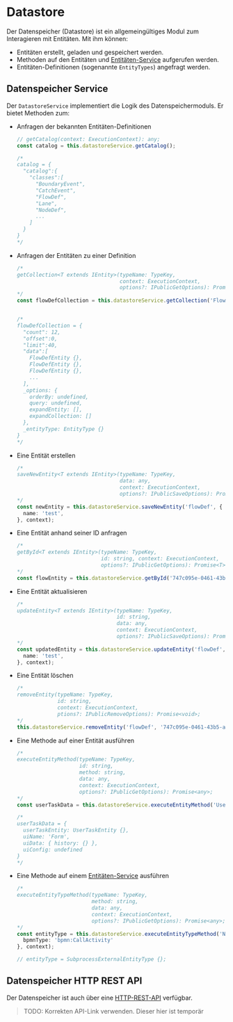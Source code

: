 # Datastore

Der Datenspeicher (Datastore) ist ein allgemeingültiges Modul zum Interagieren mit
Entitäten. Mit ihm können:

- Entitäten erstellt, geladen und gespeichert werden.
- Methoden auf den Entitäten und [Entitäten-Service](./entity-services.md)
  aufgerufen werden.
- Entitäten-Definitionen (sogenannte `EntityTypes`) angefragt werden.

## Datenspeicher Service

Der `DatastoreService` implementiert die Logik des Datenspeichermoduls.
Er bietet Methoden zum:

- Anfragen der bekannten Entitäten-Definitionen
  ```TypeScript
  // getCatalog(context: ExecutionContext): any;
  const catalog = this.datastoreService.getCatalog();

  /*
  catalog = {  
    "catalog":{  
      "classes":[  
        "BoundaryEvent",
        "CatchEvent",
        "FlowDef",
        "Lane",
        "NodeDef",
        ...
      ]
    }
  }
  */
  ```

- Anfragen der Entitäten zu einer Definition
  ```TypeScript
  /*
  getCollection<T extends IEntity>(typeName: TypeKey,
                                   context: ExecutionContext,
                                   options?: IPublicGetOptions): Promise<IEntityCollection<T>>;
  */
  const flowDefCollection = this.datastoreService.getCollection('FlowDef', context);


  /*
  flowDefCollection = {  
    "count": 12,
    "offset":0,
    "limit":40,
    "data":[  
      FlowDefEntity {},
      FlowDefEntity {},
      FlowDefEntity {},
      ...
    ],
    _options: {
      orderBy: undefined,
      query: undefined,
      expandEntity: [],
      expandCollection: []
    },
    _entityType: EntityType {}
  }
  */
  ```

- Eine Entität erstellen
  ```TypeScript
  /*
  saveNewEntity<T extends IEntity>(typeName: TypeKey,
                                   data: any,
                                   context: ExecutionContext,
                                   options?: IPublicSaveOptions): Promise<T>;
  */
  const newEntity = this.datastoreService.saveNewEntity('flowDef', {
    name: 'test',
  }, context);
  ```

- Eine Entität anhand seiner ID anfragen
  ```TypeScript
  /*
  getById<T extends IEntity>(typeName: TypeKey,
                             id: string, context: ExecutionContext,
                             options?: IPublicGetOptions): Promise<T>;
  */
  const flowEntity = this.datastoreService.getById('747c095e-0461-43b5-a052-ad8842253577', context);
  ```

- Eine Entität aktualisieren
  ```TypeScript
  /*
  updateEntity<T extends IEntity>(typeName: TypeKey,
                                  id: string,
                                  data: any,
                                  context: ExecutionContext,
                                  options?: IPublicSaveOptions): Promise<T>;
  */
  const updatedEntity = this.datastoreService.updateEntity('flowDef', '747c095e-0461-43b5-a052-ad8842253577', {
    name: 'test',
  }, context);
  ```

- Eine Entität löschen
  ```TypeScript
  /*
  removeEntity(typeName: TypeKey,
               id: string,
               context: ExecutionContext, 
               ptions?: IPublicRemoveOptions): Promise<void>;
  */
  this.datastoreService.removeEntity('flowDef', '747c095e-0461-43b5-a052-ad8842253577', context);
  ```

- Eine Methode auf einer Entität ausführen
  ```TypeScript
  /*
  executeEntityMethod(typeName: TypeKey,
                      id: string,
                      method: string,
                      data: any,
                      context: ExecutionContext,
                      options?: IPublicGetOptions): Promise<any>;
  */
  const userTaskData = this.datastoreService.executeEntityMethod('UserTask', '7aca65af-a4df-496f-998c-a17ec21c0da8', 'getUserTaskData', {}, context);

  /*
  userTaskData = {
    userTaskEntity: UserTaskEntity {},
    uiName: 'Form',
    uiData: { history: {} },
    uiConfig: undefined
  }
  */
  ```

- Eine Methode auf einem [Entitäten-Service](./entity-services.md) ausführen
  ```TypeScript
  /*
  executeEntityTypeMethod(typeName: TypeKey,
                          method: string,
                          data: any,
                          context: ExecutionContext,
                          options?: IPublicGetOptions): Promise<any>;
  */
  const entityType = this.datastoreService.executeEntityTypeMethod('NodeInstance', 'getEntityTypeFromBpmnType', {
    bpmnType: 'bpmn:CallActivity'
  }, context);

  // entityType = SubprocessExternalEntityType {};
  ```

## Datenspeicher HTTP REST API

Der Datenspeicher ist auch über eine [HTTP-REST-API](http://dev.wtf/pe_apidoc.html#tag-datastore) verfügbar.

> TODO: Korrekten API-Link verwenden. Dieser hier ist temporär

